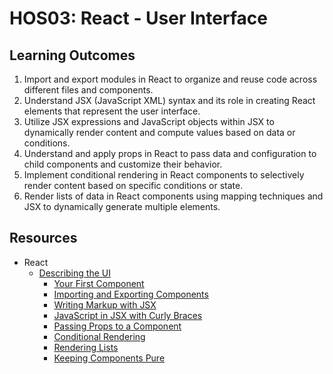 # HOS03: React - User Interface
##  Learning Outcomes
1.	Import and export modules in React to organize and reuse code across different files and components.
2.	Understand JSX (JavaScript XML) syntax and its role in creating React elements that represent the user interface.
3.	Utilize JSX expressions and JavaScript objects within JSX to dynamically render content and compute values based on data or conditions.
4.	Understand and apply props in React to pass data and configuration to child components and customize their behavior.
5.	Implement conditional rendering in React components to selectively render content based on specific conditions or state.
6.	Render lists of data in React components using mapping techniques and JSX to dynamically generate multiple elements.

## Resources
* React
  * [Describing the UI](https://react.dev/learn/describing-the-ui)
    * [Your First Component](https://react.dev/learn/your-first-component)
    * [Importing and Exporting Components](https://react.dev/learn/importing-and-exporting-components)
    * [Writing Markup with JSX](https://react.dev/learn/writing-markup-with-jsx)
    * [JavaScript in JSX with Curly Braces](https://react.dev/learn/javascript-in-jsx-with-curly-braces)
    * [Passing Props to a Component](https://react.dev/learn/passing-props-to-a-component)
    * [Conditional Rendering](https://react.dev/learn/conditional-rendering)
    * [Rendering Lists](https://react.dev/learn/rendering-lists)
    * [Keeping Components Pure](https://react.dev/learn/keeping-components-pure)
